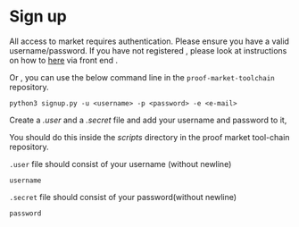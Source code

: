 # Sign up

All access to market requires authentication. Please ensure you have a valid username/password. If you have not registered , please look at instructions on how to [here](../front-end.md#new-user-signup) via front end .

Or , you can use the below command line in the `proof-market-toolchain` repository.



```
python3 signup.py -u <username> -p <password> -e <e-mail>
```



Create a _.user_ and a _.secret_ file and add your username and password to it,&#x20;

You should do this inside the _scripts_ directory in the proof market tool-chain repository.

`.user` file should consist of your username (without newline)

```
username
```

`.secret` file should consist of your password(without newline)

```
password
```
